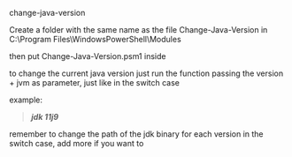 change-java-version

Create a folder with the same name as the file Change-Java-Version in C:\Program Files\WindowsPowerShell\Modules

then put Change-Java-Version.psm1 inside

to change the current java version just run the function passing the version + jvm as parameter, just like in the switch case

example: 

> ***jdk 11j9***

remember to change the path of the jdk binary for each version in the switch case, add more if you want to